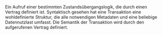 Ein Aufruf einer bestimmten Zustandsübergangslogik, die durch einen Vertrag definiert ist. Syntaktisch gesehen hat eine Transaktion eine wohldefinierte Struktur, die alle notwendigen Metadaten und eine beliebige Datennutzlast umfasst. Die Semantik der Transaktion wird durch den aufgerufenen Vertrag definiert.